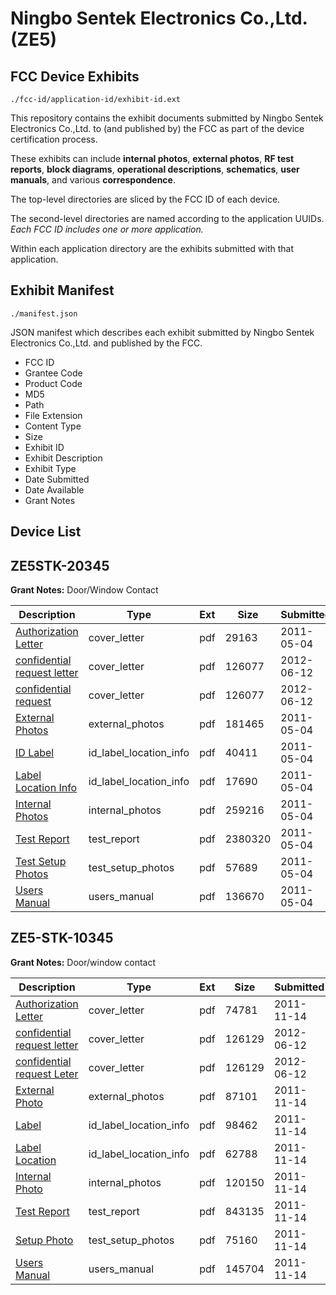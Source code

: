 # Ningbo Sentek Electronics Co.,Ltd. (ZE5)
## FCC Device Exhibits

```
./fcc-id/application-id/exhibit-id.ext
```

This repository contains the exhibit documents submitted by Ningbo Sentek Electronics Co.,Ltd. to (and published by) the FCC as part of the device certification process.

These exhibits can include **internal photos**, **external photos**, **RF test reports**, **block diagrams**, **operational descriptions**, **schematics**, **user manuals**, and various **correspondence**.

The top-level directories are sliced by the FCC ID of each device.

The second-level directories are named according to the application UUIDs. *Each FCC ID includes one or more application.*

Within each application directory are the exhibits submitted with that application. 

## Exhibit Manifest

```
./manifest.json
```

JSON manifest which describes each exhibit submitted by Ningbo Sentek Electronics Co.,Ltd. and published by the FCC.

- FCC ID
- Grantee Code
- Product Code
- MD5
- Path
- File Extension
- Content Type
- Size
- Exhibit ID
- Exhibit Description
- Exhibit Type
- Date Submitted
- Date Available
- Grant Notes

## Device List
## ZE5STK-20345
**Grant Notes:** Door/Window Contact

| Description | Type | Ext | Size | Submitted | Available |
| ----------- | ---- | --- | ---- | --------- | --------- |
| [Authorization Letter](ZE5STK-20345/c65def83a730ebd75628edfd8ab3cb36/1459129.pdf) | cover_letter | pdf | 29163 | 2011-05-04 | 2011-05-04 |
| [confidential request letter](ZE5STK-20345/c65def83a730ebd75628edfd8ab3cb36/1721141.pdf) | cover_letter | pdf | 126077 | 2012-06-12 | 2011-05-04 |
| [confidential request](ZE5STK-20345/c65def83a730ebd75628edfd8ab3cb36/1721141.pdf) | cover_letter | pdf | 126077 | 2012-06-12 | 2011-05-04 |
| [External Photos](ZE5STK-20345/c65def83a730ebd75628edfd8ab3cb36/1459131.pdf) | external_photos | pdf | 181465 | 2011-05-04 | 2011-05-04 |
| [ID Label](ZE5STK-20345/c65def83a730ebd75628edfd8ab3cb36/1459132.pdf) | id_label_location_info | pdf | 40411 | 2011-05-04 | 2011-05-04 |
| [Label Location Info](ZE5STK-20345/c65def83a730ebd75628edfd8ab3cb36/1459133.pdf) | id_label_location_info | pdf | 17690 | 2011-05-04 | 2011-05-04 |
| [Internal Photos](ZE5STK-20345/c65def83a730ebd75628edfd8ab3cb36/1459134.pdf) | internal_photos | pdf | 259216 | 2011-05-04 | 2011-05-04 |
| [Test Report](ZE5STK-20345/c65def83a730ebd75628edfd8ab3cb36/1459137.pdf) | test_report | pdf | 2380320 | 2011-05-04 | 2011-05-04 |
| [Test Setup Photos](ZE5STK-20345/c65def83a730ebd75628edfd8ab3cb36/1459139.pdf) | test_setup_photos | pdf | 57689 | 2011-05-04 | 2011-05-04 |
| [Users Manual](ZE5STK-20345/c65def83a730ebd75628edfd8ab3cb36/1459141.pdf) | users_manual | pdf | 136670 | 2011-05-04 | 2011-05-04 |
## ZE5-STK-10345
**Grant Notes:** Door/window contact

| Description | Type | Ext | Size | Submitted | Available |
| ----------- | ---- | --- | ---- | --------- | --------- |
| [Authorization Letter](ZE5-STK-10345/7bb6eeb937c1686189e1362aeea966ef/1580799.pdf) | cover_letter | pdf | 74781 | 2011-11-14 | 2011-11-14 |
| [confidential request letter](ZE5-STK-10345/7bb6eeb937c1686189e1362aeea966ef/1721142.pdf) | cover_letter | pdf | 126129 | 2012-06-12 | 2011-11-14 |
| [confidential request Leter](ZE5-STK-10345/7bb6eeb937c1686189e1362aeea966ef/1721142.pdf) | cover_letter | pdf | 126129 | 2012-06-12 | 2011-11-14 |
| [External Photo](ZE5-STK-10345/7bb6eeb937c1686189e1362aeea966ef/1580800.pdf) | external_photos | pdf | 87101 | 2011-11-14 | 2011-11-14 |
| [Label](ZE5-STK-10345/7bb6eeb937c1686189e1362aeea966ef/1580801.pdf) | id_label_location_info | pdf | 98462 | 2011-11-14 | 2011-11-14 |
| [Label Location](ZE5-STK-10345/7bb6eeb937c1686189e1362aeea966ef/1580802.pdf) | id_label_location_info | pdf | 62788 | 2011-11-14 | 2011-11-14 |
| [Internal Photo](ZE5-STK-10345/7bb6eeb937c1686189e1362aeea966ef/1580803.pdf) | internal_photos | pdf | 120150 | 2011-11-14 | 2011-11-14 |
| [Test Report](ZE5-STK-10345/7bb6eeb937c1686189e1362aeea966ef/1580806.pdf) | test_report | pdf | 843135 | 2011-11-14 | 2011-11-14 |
| [Setup Photo](ZE5-STK-10345/7bb6eeb937c1686189e1362aeea966ef/1580807.pdf) | test_setup_photos | pdf | 75160 | 2011-11-14 | 2011-11-14 |
| [Users Manual](ZE5-STK-10345/7bb6eeb937c1686189e1362aeea966ef/1580808.pdf) | users_manual | pdf | 145704 | 2011-11-14 | 2011-11-14 |
